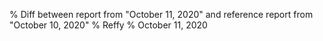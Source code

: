 % Diff between report from "October 11, 2020" and reference report from "October 10, 2020"
% Reffy
% October 11, 2020

